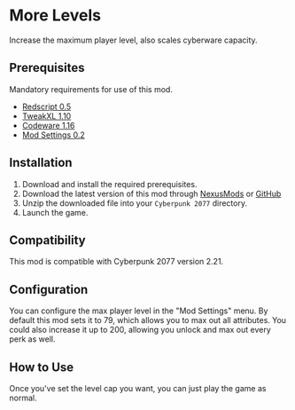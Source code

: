 # More Levels

Increase the maximum player level, also scales cyberware capacity.

## Prerequisites

Mandatory requirements for use of this mod.

- [Redscript 0.5](https://www.nexusmods.com/cyberpunk2077/mods/1511)
- [TweakXL 1.10](https://www.nexusmods.com/cyberpunk2077/mods/4197)
- [Codeware 1.16](https://www.nexusmods.com/cyberpunk2077/mods/7780)
- [Mod Settings 0.2](https://www.nexusmods.com/cyberpunk2077/mods/4885)

## Installation

1. Download and install the required prerequisites.
2. Download the latest version of this mod through [NexusMods]() or [GitHub](https://github.com/Dunc4nNT/cyberpunk-2077-modding/releases)
3. Unzip the downloaded file into your `Cyberpunk 2077` directory.
4. Launch the game.

## Compatibility

This mod is compatible with Cyberpunk 2077 version 2.21.

## Configuration

You can configure the max player level in the "Mod Settings" menu. By default this mod sets it to 79, which allows you to max out all attributes. You could also increase it up to 200, allowing you unlock and max out every perk as well.

## How to Use

Once you've set the level cap you want, you can just play the game as normal.
